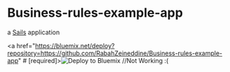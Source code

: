 # Business-rules-example-app

a [Sails](http://sailsjs.org) application


<a href="https://bluemix.net/deploy?repository=https://github.com/RabahZeineddine/Business-rules-example-app" # [required]><img src="https://bluemix.net/deploy/button.png" alt="Deploy to Bluemix"></a>  //Not Working :(
